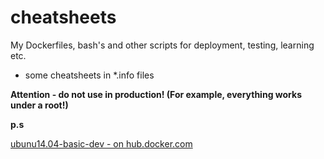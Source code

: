# cheatsheets

My Dockerfiles, bash's and  other scripts for deployment, testing, learning etc.
+ some cheatsheets in *.info files

**Attention - do not use in production! (For example, everything works under a root!)**

__p.s__

[ubunu14.04-basic-dev - on hub.docker.com](https://hub.docker.com/r/bear85/ubuntu14.04-dev-base/)
